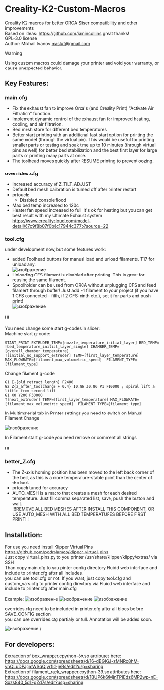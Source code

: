 # Creality-K2-Custom-Macros
Creality K2 macros for better ORCA Sliser compatibility and other improvements\
Based on ideas: https://github.com/jamincollins great thanks!\
GPL-3.0 license\
Author: Mikhail Ivanov masluf@gmail.com  

> [!WARNING]
> Using custom macros could damage your printer and void your warranty, or cause unexpected behavior.

## Key Features:
### main.cfg
- Fix the exhaust fan to improve Orca's (and Creality Print) "Activate Air Filtration" function.
- Implement dynamic control of the exhaust fan for improved heating, cooling, and air filtration.
- Bed mesh store for different bed temperatures
- Better start printing with an additional fast start option for printing the same model (through the virtual pin). This would be useful for printing smaller parts or testing and soak time up to 10 minutes (through virtual pins as well) for better bed stabilization and the best first layer for large parts or printing many parts at once.
- The toolhead moves quickly after RESUME printing to prevent oozing.
### overrides.cfg
- Increased accuracy of Z_TILT_ADJUST
- Default bed mesh calibration is turned off after printer restart
- prtouch:
  - Disabled console flood
- Max bed temp increased to 120c
- Heater fan speed increased to full. It's ok for heating but you can get best result with my Ultimate Exhaust system https://www.crealitycloud.com/model-detail/67c9f8b07f0b8c17944c377b?source=22
### tool.cfg 
under development now, but some features work:
- added Toolhead buttons for manual load and unload filaments. T17 for unload any.  \
![изображение](https://github.com/user-attachments/assets/afea66c2-4f16-4baf-859d-b6a7c3ac8330)
- Unloading CFS filament is disabled after printing. This is great for reusing the same filament.
- Spoolholder can be used from ORCA without unplugging CFS and feed filament through buffer! Just add +1 filament to your project (if you have 1 CFS connected - fifth, if 2 CFS-ninth etc.), set it for parts and push print! \
![изображение](https://github.com/user-attachments/assets/f3d3497c-8c7c-4c29-9110-13ea197c1ac1)
#### !!!
You need change some start g-codes in slicer:  
Machine start g-code:  
```
START_PRINT EXTRUDER_TEMP=[nozzle_temperature_initial_layer] BED_TEMP=[bed_temperature_initial_layer_single] CHAMBER_TEMP=[overall_chamber_temperature]
T[initial_no_support_extruder] TEMP=[first_layer_temperature] MAX_FLOWRATE=[filament_max_volumetric_speed]  FILAMENT_TYPE=[filament_type]
```
Change filament g-code
```
G1 E-[old_retract_length] F2400
G2 Z{z_after_toolchange + 0.4} I0.86 J0.86 P1 F10000 ; spiral lift a little from second lift
G1 X0 Y200 F30000
T[next_extruder] TEMP=[first_layer_temperature] MAX_FLOWRATE=[filament_max_volumetric_speed]  FILAMENT_TYPE=[filament_type]
```
In Multimaterial tab in Printer settings you need to switch on Manual Filament Change

![изображение](https://github.com/user-attachments/assets/c69695b4-2daa-42a4-8690-5e2150cb7631)   

In Filament start g-code you need remove or comment all strings!

#### !!!

### better_Z.cfg
- The Z-axis homing position has been moved to the left back corner of the bed, as this is a more temperature-stable point than the center of the bed.
- prtouch tuned for accuracy
- AUTO_MESH is a macro that creates a mesh for each desired temperature. Just fill comma separated list, save, push the button and wait. \
!!!REMOVE ALL BED MESHES AFTER INSTALL THIS COMPONENT, OR USE AUTO_MESH WITH ALL BED TEMPERATURES BEFORE FIRST PRINT!!!

## Installation:
For use you need install Klipper Virtual Pins https://github.com/pedrolamas/klipper-virtual-pins \
Just copy virtual_pins.py to you printer /usr/share/klipper/klippy/extras/ via SSH\
Than copy main.cfg to you pinter config directory Fluidd web interface and include to printer.cfg after all includes.\
you can use tool.cfg or not. If you want, just copy tool.cfg and custom_vars.cfg to printer config directory via Fluidd web interface and include to printer.cfg after main.cfg\
\
Example:
![изображение](https://github.com/user-attachments/assets/d2adb77c-587f-4844-a844-545f4fd42174)
![изображение](https://github.com/user-attachments/assets/9f2b6c62-a756-42e8-a3e8-70fc86d4d4e8)
![изображение](https://github.com/user-attachments/assets/aa353b06-e271-4759-b018-69a6830509f7)

overrides.cfg need to be included in printer.cfg  after all blocs before SAVE_CONFIG section \
you can use overrides.cfg partialy or full. Annotation will be added soon.

![изображение](https://github.com/user-attachments/assets/331bd7bf-287d-4d6c-9f20-7ea7645a218d) \
## For developers:
Extraction of box_wrapper.cpython-39.so attributes here:  
https://docs.google.com/spreadsheets/d/16-dBGIGJ-zMNRc8hM-vnQLuDPJgmWSqQlyrfId-jeRs/edit?usp=sharing  
Extraction of filament_rack_wrapper.cpython-39.so attributes here:  
https://docs.google.com/spreadsheets/d/1BUP6k6tMjnTPiEdz6MP2wp-nE-Sxzs840_5d1FgZd7s/edit?usp=sharing  

